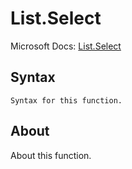 ---
---

# List.Select

Microsoft Docs: [List.Select](https://docs.microsoft.com/en-us/powerquery-m/list-select)

## Syntax

```
Syntax for this function.
```

## About

About this function.

